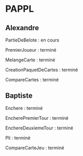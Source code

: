 # PAPPL
## Alexandre
PartieDeBelote : en cours

PremierJoueur : terminé

MelangeCarte : terminé

CreationPaquetDeCartes : terminé

CompareCartes : terminé

## Baptiste
Enchere : terminé

EncherePremierTour : terminé

EnchereDeuxiemeTour : terminé

Pli : terminé

CompareCarteJeu : terminé
